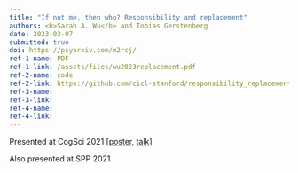 ```yaml
---
title: "If not me, then who? Responsibility and replacement"
authors: <b>Sarah A. Wu</b> and Tobias Gerstenberg
date: 2023-03-07
submitted: true
doi: https://psyarxiv.com/m2rcj/
ref-1-name: PDF
ref-1-link: /assets/files/wu2023replacement.pdf
ref-2-name: code
ref-2-link: https://github.com/cicl-stanford/responsibility_replacement
ref-3-name: 
ref-3-link:
ref-4-name: 
ref-4-link: 
---
```


Presented at CogSci 2021 [<a href="/assets/files/wu2021responsibility_poster.pdf" target="_blank">poster</a>, <a href="https://www.youtube.com/watch?v=_jhCXqqtmdAtalk" target="_blank">talk</a>]

Also presented at SPP 2021
